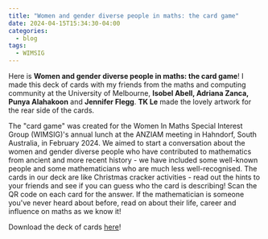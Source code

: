 ```yaml
---
title: "Women and gender diverse people in maths: the card game"
date: 2024-04-15T15:34:30-04:00
categories:
  - blog
tags:
  - WIMSIG
---
```


Here is <b>Women and gender diverse people in maths: the card game</b>! I made this deck of cards with my friends from the maths and computing community at the University of Melbourne, <b>Isobel Abell, Adriana Zanca, Punya Alahakoon</b> and <b>Jennifer Flegg</b>. <b>TK Le</b> made the lovely artwork for the rear side of the cards.</p>
    
The "card game" was created for the Women In Maths Special Interest Group (WIMSIG)'s annual lunch at the ANZIAM meeting in Hahndorf, South Australia, in February 2024. We aimed to start a conversation about the women and gender diverse people who have contributed to mathematics from ancient and more recent history - we have included some well-known people and some mathematicians who are much less well-recognised. The cards in our deck are like Christmas cracker activities - read out the hints to your friends and see if you can guess who the card is describing! Scan the QR code on each card for the answer. If the mathematician is someone you've never heard about before, read on about their life, career and influence on maths as we know it!</p>
    
Download the deck of cards <a href="resources/wimsig_game.pdf">here</a>!


